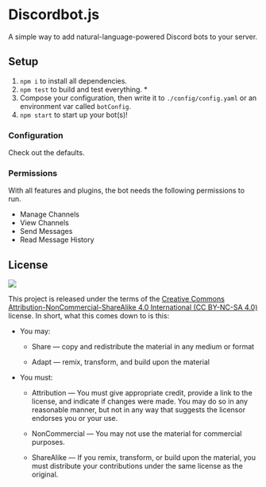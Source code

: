 # Discordbot.js

A simple way to add natural-language-powered Discord bots to your server.

## Setup

1. `npm i` to install all dependencies.
1. `npm test` to build and test everything. \*
1. Compose your configuration, then write it to `./config/config.yaml` or an environment var called `botConfig`.
1. `npm start` to start up your bot(s)!

### Configuration

Check out the defaults.

### Permissions

With all features and plugins, the bot needs the following permissions to run.

* Manage Channels
* View Channels
* Send Messages
* Read Message History

## License

![](https://licensebuttons.net/l/by-nc-sa/4.0/88x31.png)

This project is released under the terms of the [Creative Commons Attribution-NonCommercial-ShareAlike 4.0 International (CC BY-NC-SA 4.0)](https://creativecommons.org/licenses/by-nc-sa/4.0/) license. In short, what this comes down to is this:

* You may:

  * Share — copy and redistribute the material in any medium or format

  * Adapt — remix, transform, and build upon the material

* You must:

  * Attribution — You must give appropriate credit, provide a link to the license, and indicate if changes were made. You may do so in any reasonable manner, but not in any way that suggests the licensor endorses you or your use.

  * NonCommercial — You may not use the material for commercial purposes.

  * ShareAlike — If you remix, transform, or build upon the material, you must distribute your contributions under the same license as the original.